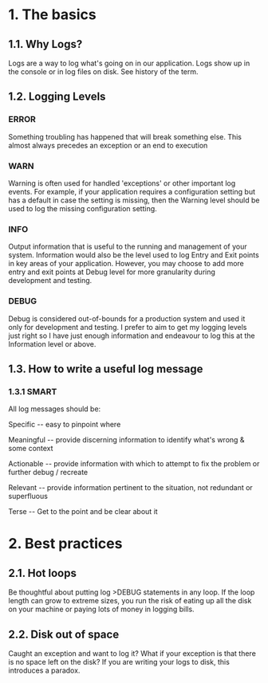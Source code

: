 

# 1. The basics
## 1.1. Why Logs?
Logs are a way to log what's going on in our application. Logs show up in the console or in log files on disk. See history of the term.


## 1.2. Logging Levels

### ERROR

Something troubling has happened that will break something else. This almost always precedes an exception or an end to execution

### WARN

Warning is often used for handled 'exceptions' or other important log events. For example, if your application requires a configuration setting but has a default in case the setting is missing, then the Warning level should be used to log the missing configuration setting.

### INFO

Output information that is useful to the running and management of your system. Information would also be the level used to log Entry and Exit points in key areas of your application. However, you may choose to add more entry and exit points at Debug level for more granularity during development and testing.

### DEBUG

Debug is considered out-of-bounds for a production system and used it only for development and testing. I prefer to aim to get my logging levels just right so I have just enough information and endeavour to log this at the Information level or above.


## 1.3. How to write a useful log message

### 1.3.1 SMART
All log messages should be:

Specific -- easy to pinpoint where

Meaningful -- provide discerning information to identify what's wrong & some context

Actionable -- provide information with which to attempt to fix the problem or further debug / recreate

Relevant -- provide information pertinent to the situation, not redundant or superfluous

Terse -- Get to the point and be clear about it

# 2. Best practices

## 2.1. Hot loops
Be thoughtful about putting log >DEBUG statements in any loop. If the loop length can grow to extreme sizes, you run the risk of eating up all the disk on your machine or paying lots of money in logging bills.

## 2.2. Disk out of space
Caught an exception and want to log it? What if your exception is that there is no space left on the disk? If you are writing your logs to disk, this introduces a paradox. 
